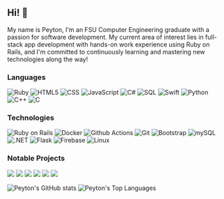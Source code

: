 ## Hi! :wave:

My name is Peyton, I'm an FSU Computer Engineering graduate with a passion for software development. My current area of interest lies in full-stack app development with hands-on work experience using Ruby on Rails, and I'm committed to continuously learning and mastering new technologies along the way!

### Languages

![Ruby](https://img.shields.io/badge/-Ruby-000?&logo=ruby&logoColor=red)
![HTML5](https://img.shields.io/badge/-HTML-000?&logo=HTML5)
![CSS](https://img.shields.io/badge/-CSS-000?&logo=css3)
![JavaScript](https://img.shields.io/badge/-JavaScript-000?&logo=JavaScript)
![C#](https://img.shields.io/badge/-C%23-000?&logo=csharp&logoColor=blue)
![SQL](https://img.shields.io/badge/-SQL-000?&logo=MySQL)
![Swift](https://img.shields.io/badge/-Swift-000?&logo=Swift)
![Python](https://img.shields.io/badge/-Python-000?&logo=Python)
![C++](https://img.shields.io/badge/-C++-000?&logo=c%2b%2b&logoColor=00599C)
![C](https://img.shields.io/badge/-C-000?&logo=C)

### Technologies

![Ruby on Rails](https://img.shields.io/badge/-Ruby%20On%20Rails-000?&logo=rubyonrails&logoColor=red)
![Docker](https://img.shields.io/badge/-Docker-000?&logo=Docker)
![Github Actions](https://img.shields.io/badge/-Github%20Actions-000?&logo=githubactions)
![Git](https://img.shields.io/badge/-Git-000?&logo=git)
![Bootstrap](https://img.shields.io/badge/-Bootstrap-000?&logo=Bootstrap)
![mySQL](https://img.shields.io/badge/-mySQL-000?&logo=mysql&logoColor=white)
![.NET](https://img.shields.io/badge/-.NET-000?&logo=.NET)
![Flask](https://img.shields.io/badge/-Flask-000?&logo=flask)
![Firebase](https://img.shields.io/badge/-Firebase-000?&logo=firebase)
![Linux](https://img.shields.io/badge/-Linux-000?&logo=linux)

### Notable Projects
[![](https://img.shields.io/badge/-%20My%20Website-000)](https://github.com/19peytonsmith/19peytonsmith.github.io/)
[![](https://img.shields.io/badge/-%20RubyGem%20Tazworks%20API%20Wrapper-000)](https://rubygems.org/gems/tazworks-api)
[![](https://img.shields.io/badge/-%20Mouthpiece%20Social%20Media%20App-000)](https://web1.eng.famu.fsu.edu/ece/senior_design/2023/team305/index.html)
[![](https://img.shields.io/badge/-%20Zillow%20Guessing%20Game-000)](https://github.com/19peytonsmith/Zillow-Project/)
[![](https://img.shields.io/badge/-%20C%23%20eCommerce%20Full%20Stack%20Application-000)](https://github.com/19peytonsmith/Zillow-Project/)
[![](https://img.shields.io/badge/-%20SQL%20Database%20Multiplayer%20Game%20Architecture-000)](https://github.com/19peytonsmith/Zillow-Project/)


![Peyton's GitHub stats](https://github-readme-stats.vercel.app/api?username=19peytonsmith&show_icons=true&theme=dark)
![Peyton's Top Languages](https://github-readme-stats.vercel.app/api/top-langs/?username=19peytonsmith&theme=dark&layout=compact&langs_count=8)
